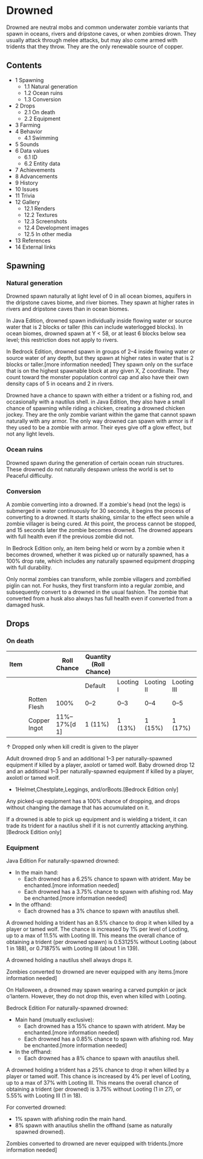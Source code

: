 # Drowned
Drowned are neutral mobs and common underwater zombie variants that spawn in oceans, rivers and dripstone caves, or when zombies drown. They usually attack through melee attacks, but may also come armed with tridents that they throw. They are the only renewable source of copper.

## Contents
- 1 Spawning
	- 1.1 Natural generation
	- 1.2 Ocean ruins
	- 1.3 Conversion
- 2 Drops
	- 2.1 On death
	- 2.2 Equipment
- 3 Farming
- 4 Behavior
	- 4.1 Swimming
- 5 Sounds
- 6 Data values
	- 6.1 ID
	- 6.2 Entity data
- 7 Achievements
- 8 Advancements
- 9 History
- 10 Issues
- 11 Trivia
- 12 Gallery
	- 12.1 Renders
	- 12.2 Textures
	- 12.3 Screenshots
	- 12.4 Development images
	- 12.5 In other media
- 13 References
- 14 External links

## Spawning
### Natural generation
Drowned spawn naturally at light level of 0 in all ocean biomes, aquifers in the dripstone caves biome, and river biomes. They spawn at higher rates in rivers and dripstone caves than in ocean biomes.

In Java Edition, drowned spawn individually inside flowing water or source water that is 2 blocks or taller (this can include waterlogged blocks). In ocean biomes, drowned spawn at Y < 58, or at least 6 blocks below sea level; this restriction does not apply to rivers. 

In Bedrock Edition, drowned spawn in groups of 2–4 inside flowing water or source water of any depth, but they spawn at higher rates in water that is 2 blocks or taller.[more information needed] They spawn only on the surface that is on the highest spawnable block at any given X, Z coordinate. They count toward the monster population control cap and also have their own density caps of 5 in oceans and 2 in rivers. 

Drowned have a chance to spawn with either a trident or a fishing rod, and occasionally with a nautilus shell. in Java Edition, they also have a small chance of spawning while riding a chicken, creating a drowned chicken jockey. They are the only zombie variant within the game that cannot spawn naturally with any armor. The only way drowned can spawn with armor is if they used to be a zombie with armor. Their eyes give off a glow effect, but not any light levels.

### Ocean ruins
Drowned spawn during the generation of certain ocean ruin structures. These drowned do not naturally despawn unless the world is set to Peaceful difficulty.

### Conversion
A zombie converting into a drowned.
If a zombie's head (not the legs) is submerged in water continuously for 30 seconds, it begins the process of converting to a drowned. It starts shaking, similar to the effect seen while a zombie villager is being cured. At this point, the process cannot be stopped, and 15 seconds later the zombie becomes drowned. The drowned appears with full health even if the previous zombie did not.

In Bedrock Edition only, an item being held or worn by a zombie when it becomes drowned, whether it was picked up or naturally spawned, has a 100% drop rate, which includes any naturally spawned equipment dropping with full durability.

Only normal zombies can transform, while zombie villagers and zombified piglin can not. For husks, they first transform into a regular zombie, and subsequently convert to a drowned in the usual fashion. The zombie that converted from a husk also always has full health even if converted from a damaged husk.

## Drops
### On death
| Item |              | Roll Chance  | Quantity (Roll Chance) |           |            |             |
|------|--------------|--------------|------------------------|-----------|------------|-------------|
|      |              |              | Default                | Looting I | Looting II | Looting III |
|      | Rotten Flesh | 100%         | 0–2                    | 0–3       | 0–4        | 0–5         |
|      | Copper Ingot | 11%–17%[d 1] | 1 (11%)                | 1 (13%)   | 1 (15%)    | 1 (17%)     |


↑ Dropped only when kill credit is given to the player


Adult drowned drop 5 and an additional 1–3 per naturally-spawned equipment if killed by a player, axolotl or tamed wolf. Baby drowned drop 12 and an additional 1–3 per naturally-spawned equipment if killed by a player, axolotl or tamed wolf.

- 1Helmet,Chestplate,Leggings, and/orBoots.‌[Bedrock Edition  only]

Any picked-up equipment has a 100% chance of dropping, and drops without changing the damage that has accumulated on it.

If a drowned is able to pick up equipment and is wielding a trident, it can trade its trident for a nautilus shell if it is not currently attacking anything.‌[Bedrock Edition  only]

### Equipment
Java Edition
For naturally-spawned drowned:

- In the main hand:
	- Each drowned has a 6.25% chance to spawn with atrident. May be enchanted.[more information needed]
	- Each drowned has a 3.75% chance to spawn with afishing rod. May be enchanted.[more information needed]
- In the offhand:
	- Each drowned has a 3% chance to spawn with anautilus shell.

A drowned holding a trident has an 8.5% chance to drop it when killed by a player or tamed wolf. The chance is increased by 1% per level of Looting, up to a max of 11.5% with Looting III. This means the overall chance of obtaining a trident (per drowned spawn) is 0.53125% without Looting (about 1 in 188), or 0.71875% with Looting III (about 1 in 139).

A drowned holding a nautilus shell always drops it.

Zombies converted to drowned are never equipped with any items.[more information needed]

On Halloween, a drowned may spawn wearing a carved pumpkin or jack o'lantern. However, they do not drop this, even when killed with Looting.

Bedrock Edition
For naturally-spawned drowned:

- Main hand (mutually exclusive):
	- Each drowned has a 15% chance to spawn with atrident. May be enchanted.[more information needed]
	- Each drowned has a 0.85% chance to spawn with afishing rod. May be enchanted.[more information needed]
- In the offhand:
	- Each drowned has a 8% chance to spawn with anautilus shell.

A drowned holding a trident has a 25% chance to drop it when killed by a player or tamed wolf. This chance is increased by 4% per level of Looting, up to a max of 37% with Looting III. This means the overall chance of obtaining a trident (per drowned) is 3.75% without Looting (1 in 27), or 5.55% with Looting III (1 in 18).

For converted drowned:

- 1% spawn with afishing rodin the main hand.
- 8% spawn with anautilus shellin the offhand (same as naturally spawned drowned).

Zombies converted to drowned are never equipped with tridents.[more information needed]

